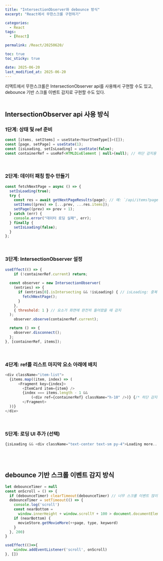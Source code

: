 ```yaml
---
title: "IntersectionObserver와 debounce 방식"
excerpt: "React에서 무한스크롤 구현하기"

categories:
  - React
tags:
  - [React]

permalink: /React/20250620/

toc: true
toc_sticky: true

date: 2025-06-20
last_modified_at: 2025-06-20
---
```


리액트에서 무한스크롤은 IntersectionObserver api를 사용해서 구현할 수도 있고, debounce 기반 스크롤 이벤트 감지로 구현할 수도 있다.
<br><br>

## IntersectionObserver api 사용 방식
### 1단계: 상태 및 ref 준비
```js
const [items, setItems] = useState<YourItemType[]>([]);
const [page, setPage] = useState(1);
const [isLoading, setIsLoading] = useState(false);
const containerRef = useRef<HTMLDivElement | null>(null); // 하단 감지용 ref
```
<br>
 
### 2단계: 데이터 패칭 함수 만들기
```js
const fetchNextPage = async () => {
  setIsLoading(true);
  try {
    const res = await getNextPageResults(page); // 예: `/api/items?page=${page}`
    setItems((prev) => [...prev, ...res.items]);
    setPage((prev) => prev + 1);
  } catch (err) {
    console.error("데이터 로딩 실패", err);
  } finally {
    setIsLoading(false);
  }
};
```
<br>

### 3단계: IntersectionObserver 설정
```js
useEffect(() => {
	if (!containerRef.current) return;
	
  const observer = new IntersectionObserver(
    (entries) => {
      if (entries[0].isIntersecting && !isLoading) { // isLoading: 중복 호출 방지
        fetchNextPage();
      }
    },
    { threshold: 1 } // 요소가 화면에 완전히 들어왔을 때 감지
  );
	observer.observe(containerRef.current);

  return () => {
    observer.disconnect();
  };
}, [containerRef, items]);
```
<br>
 
### 4단계: ref를 리스트 마지막 요소 아래에 배치
```js
<div className="item-list">
  {items.map((item, index) => (
	  <Fragment key={index}>
	    <ItemCard item={item} />
	    {index === items.length - 1 && 
		    (<div ref={containerRef} className="h-10" />)} {/* 하단 감지용 */}
		</Fragment>
  ))}
</div>
```
<br>
 
### 5단계: 로딩 UI 추가 (선택)
```js
{isLoading && <div className="text-center text-sm py-4">Loading more...</div>}
```
<br><br>
 

## debounce 기반 스크롤 이벤트 감지 방식
```js
let debounceTimer = null
const onScroll = () => {
  if (debounceTimer) clearTimeout(debounceTimer) // 너무 스크롤 이벤트 많이 발생하는 것 방지
  debounceTimer = setTimeout(() => {
    console.log('scroll')
    const nearBottom =
      window.innerHeight + window.scrollY + 100 > document.documentElement.offsetHeight
    if (nearBottom) {
      movieStore.getMovieMore(++page, type, keyword)
    }
  }, 200)
}

useEffect(()=>{
	window.addEventListener('scroll', onScroll)
}, [])
```
<br><br><br>
